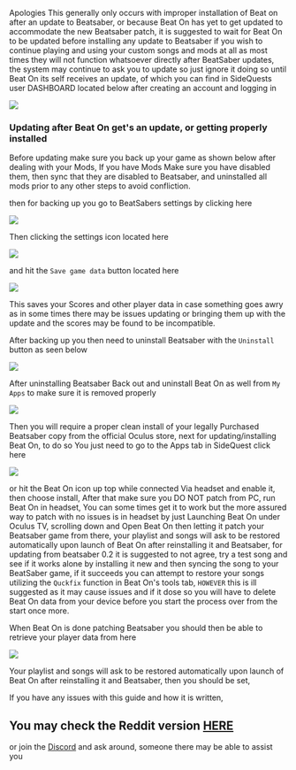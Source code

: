 Apologies This generally only occurs with improper installation of Beat on after an update to Beatsaber, or because Beat On has yet to get updated to accommodate the new Beatsaber patch, it is suggested to wait for Beat On to be updated before installing any update to Beatsaber if you wish to continue playing and using your custom songs and mods at all as most times they will not function whatsoever directly after BeatSaber updates, the system may continue to ask you to update so just ignore it doing so until Beat On its self receives an update, of which you can find in SideQuests user DASHBOARD located below after creating an account and logging in

![](https://cdn.discordapp.com/attachments/581519549027844106/616763372603572414/Dashboard_zoomed.png)


### Updating after Beat On get's an update, or getting properly installed 

Before updating make sure you back up your game as shown below after dealing with your Mods,
If you have Mods Make sure you have disabled them, then sync that they are disabled to Beatsaber, and uninstalled all mods prior to any other steps to avoid confliction.

then for backing up you go to BeatSabers settings by clicking here

![](https://cdn.discordapp.com/attachments/608376262347587595/608407563263803396/Screenshot_1081.png)

Then clicking the settings icon located here

![](https://cdn.discordapp.com/attachments/608376262347587595/608408734515068943/Beatsaber_setting.png)


and hit the `Save game data` button located here

![](https://cdn.discordapp.com/attachments/608376262347587595/608409252272406607/backups.png)


This saves your Scores and other player data in case something goes awry as in some times there may be issues updating or bringing them up with the update and the scores may be found to be incompatible.

After backing up you then need to uninstall Beatsaber with the `Uninstall` button as seen below

![](https://cdn.discordapp.com/attachments/608376262347587595/608405621741715487/Uninstall.png)

After uninstalling Beatsaber Back out and uninstall Beat On as well from `My Apps` to make sure it is removed properly

![](https://cdn.discordapp.com/attachments/608376262347587595/608398315914133520/Screenshot_1080.png)

Then you will require a proper clean install of your legally Purchased Beatsaber copy from the official Oculus store, next for updating/installing Beat On, to do so You just need to go to the Apps tab in SideQuest click here


 [![](https://cdn.discordapp.com/attachments/608376262347587595/610258661109006347/Screenshot_1198.png)](https://sidequestvr.com/#/app/14) 

or hit the Beat On icon up top while connected Via headset and enable it, then choose install,
After that make sure you DO NOT patch from PC, run Beat On in headset,
You can some times get it to work but the more assured way to patch with no issues is in headset by just Launching Beat On under Oculus TV, scrolling down and Open Beat On then letting it patch your Beatsaber game from there, your playlist and songs will ask to be restored automatically upon launch of Beat On after reinstalling it and Beatsaber, for updating from beatsaber 0.2 it is suggested to not agree, try a test song and see if it works alone by installing it new and then syncing the song to your BeatSaber game, if it succeeds you can attempt to restore your songs utilizing the `Quckfix` function in Beat On's tools tab, `HOWEVER` this is ill suggested as it may cause issues and if it dose so you will have to delete Beat On data from your device before you start the process over from the start once more.

When Beat On is done patching Beatsaber you should then be able to retrieve your player data from here

![](https://cdn.discordapp.com/attachments/608376262347587595/608410316706938900/backups.png)

Your playlist and songs will ask to be restored automatically upon launch of Beat On after reinstalling it and Beatsaber, then you should be set, 


If you have any issues with this guide and how it is written,
## You may check the Reddit version [HERE](https://www.reddit.com/r/sidequest/comments/cxxwqi/how_to_update_beatonbeatsaber/) 

or join the [Discord](https://discord.me/sidequestvr) and ask around, someone there may be able to assist you